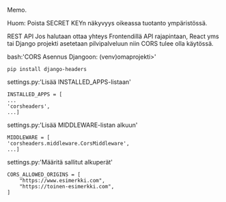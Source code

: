 Memo.

Huom:
Poista SECRET KEYn näkyvyys oikeassa tuotanto ympäristössä.

REST API
Jos halutaan ottaa yhteys Frontendillä API rajapintaan, React yms tai Django projekti asetetaan pilvipalveluun niin CORS tulee olla käytössä.


bash:'CORS Asennus Djangoon: (venv)omaprojekti>'

    pip install django-headers

settings.py:'Lisää INSTALLED_APPS-listaan'

    
    INSTALLED_APPS = [
    ...
    'corsheaders',
    ...]

settings.py:'Lisää MIDDLEWARE-listan alkuun'
    
    MIDDLEWARE = [
    'corsheaders.middleware.CorsMiddleware',
    ...]

settings.py:'Määritä sallitut alkuperät'
    
    CORS_ALLOWED_ORIGINS = [
        "https://www.esimerkki.com",
        "https://toinen-esimerkki.com",
    ]


